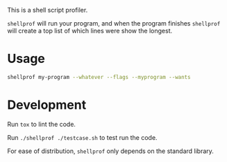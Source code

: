 This is a shell script profiler.

`shellprof` will run your program, and when the program finishes `shellprof`
will create a top list of which lines were show the longest.

# Usage
```sh
shellprof my-program --whatever --flags --myprogram --wants
```

# Development
Run `tox` to lint the code.

Run `./shellprof ./testcase.sh` to test run the code.

For ease of distribution, `shellprof` only depends on the standard library.
